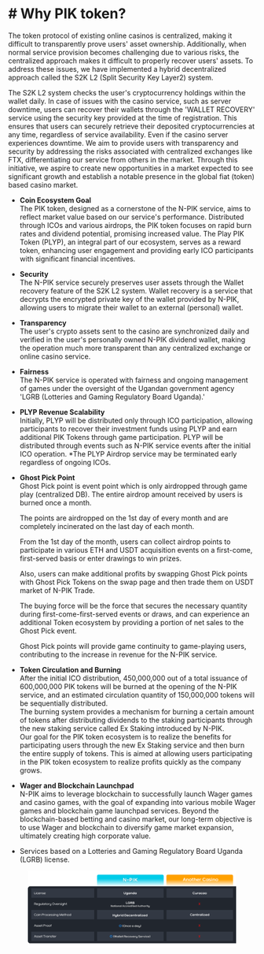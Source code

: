# # Why PIK token?

The token protocol of existing online casinos is centralized, making it difficult to transparently prove users' asset ownership. Additionally, when normal service provision becomes challenging due to various risks, the centralized approach makes it difficult to properly recover users' assets. To address these issues, we have implemented a hybrid decentralized approach called the S2K L2 (Split Security Key Layer2) system.



The S2K L2 system checks the user's cryptocurrency holdings within the wallet daily. In case of issues with the casino service, such as server downtime, users can recover their wallets through the 'WALLET RECOVERY' service using the security key provided at the time of registration. This ensures that users can securely retrieve their deposited cryptocurrencies at any time, regardless of service availability. Even if the casino server experiences downtime. We aim to provide users with transparency and security by addressing the risks associated with centralized exchanges like FTX, differentiating our service from others in the market. Through this initiative, we aspire to create new opportunities in a market expected to see significant growth and establish a notable presence in the global fiat (token) based casino market.



* **Coin Ecosystem Goal**\
  The PIK token, designed as a cornerstone of the N-PIK service, aims to reflect market value based on our service's performance. Distributed through ICOs and various airdrops, the PIK token focuses on rapid burn rates and dividend potential, promising increased value. The Play PIK Token (PLYP), an integral part of our ecosystem, serves as a reward token, enhancing user engagement and providing early ICO participants with significant financial incentives.
* **Security**\
  The N-PIK service securely preserves user assets through the Wallet recovery feature of the S2K L2 system. Wallet recovery is a service that decrypts the encrypted private key of the wallet provided by N-PIK, allowing users to migrate their wallet to an external (personal) wallet.
* **Transparency**\
  The user's crypto assets sent to the casino are synchronized daily and verified in the user's personally owned N-PIK dividend wallet, making the operation much more transparent than any centralized exchange or online casino service.
* **Fairness**\
  The N-PIK service is operated with fairness and ongoing management of games under the oversight of the Ugandan government agency 'LGRB (Lotteries and Gaming Regulatory Board Uganda).'
* **PLYP Revenue Scalability**\
  Initially, PLYP will be distributed only through ICO participation, allowing participants to recover their investment funds using PLYP and earn additional PIK Tokens through game participation. PLYP will be distributed through events such as N-PIK service events after the initial ICO operation. \*The PLYP Airdrop service may be terminated early regardless of ongoing ICOs.
*   **Ghost Pick Point**\
    Ghost Pick point is event point which is only airdropped through game play (centralized DB). The entire airdrop amount received by users is burned once a month.

    The points are airdropped on the 1st day of every month and are completely incinerated on the last day of each month.

    From the 1st day of the month, users can collect airdrop points to participate in various ETH and USDT acquisition events on a first-come, first-served basis or enter drawings to win prizes.

    Also, users can make additional profits by swapping Ghost Pick points with Ghost Pick Tokens on the swap page and then trade them on USDT market of N-PIK Trade.

    The buying force will be the force that secures the necessary quantity during first-come-first-served events or draws, and can experience an additional Token ecosystem by providing a portion of net sales to the Ghost Pick event.

    Ghost Pick points will provide game continuity to game-playing users, contributing to the increase in revenue for the N-PIK service.
* **Token Circulation and Burning**\
  After the initial ICO distribution, 450,000,000 out of a total issuance of 600,000,000 PIK tokens will be burned at the opening of the N-PIK service, and an estimated circulation quantity of 150,000,000 tokens will be sequentially distributed. \
  The burning system provides a mechanism for burning a certain amount of tokens after distributing dividends to the staking participants through the new staking service called Ex Staking introduced by N-PIK.\
  Our goal for the PIK token ecosystem is to realize the benefits for participating users through the new Ex Staking service and then burn the entire supply of tokens. This is aimed at allowing users participating in the PIK token ecosystem to realize profits quickly as the company grows.
* **Wager and Blockchain Launchpad**\
  N-PIK aims to leverage blockchain to successfully launch Wager games and casino games, with the goal of expanding into various mobile Wager games and blockchain game launchpad services. Beyond the blockchain-based betting and casino market, our long-term objective is to use Wager and blockchain to diversify game market expansion, ultimately creating high corporate value.
* Services based on a Lotteries and Gaming Regulatory Board Uganda (LGRB) license.

<figure><img src=".gitbook/assets/paper2.png" alt=""><figcaption></figcaption></figure>
